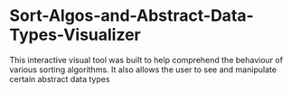 # Sort-Algos-and-Abstract-Data-Types-Visualizer
This interactive visual tool was built to help comprehend the behaviour of various sorting algorithms. It also allows the user to see and manipulate certain abstract data types
